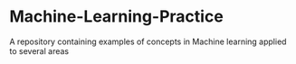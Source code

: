 # Machine-Learning-Practice
A repository containing examples of concepts in Machine learning applied to several areas
